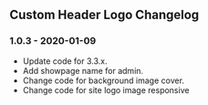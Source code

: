 ## Custom Header Logo Changelog

### 1.0.3 - 2020-01-09

- Update code for 3.3.x.
- Add showpage name for admin.
- Change code for background image cover.
- Change code for site logo image responsive


